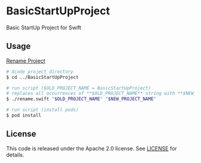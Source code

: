# BasicStartUpProject
Basic StartUp Project for Swift


## Usage 

[Rename Project](https://github.com/Datt1994/xcode-project-renamer)

```bash
# Xcode project directory
$ cd ../BasicStartUpProject

# run script ($OLD_PROJECT_NAME = BasicStartUpProject)  
# replaces all occurrences of **$OLD_PROJECT_NAME** string with **$NEW_PROJECT_NAME** string
$ ./rename.swift "$OLD_PROJECT_NAME" "$NEW_PROJECT_NAME"

# run script (install pods)
$ pod install
```


## License
This code is released under the Apache 2.0 license. See [LICENSE](LICENSE) for details.
